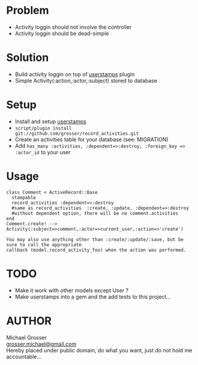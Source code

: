 Problem
=======
 - Activity loggin should not involve the controller
 - Activity loggin should be dead-simple

Solution
========
 - Build activity loggin on top of [userstamps](http://github.com/delynn/userstamp) plugin
 - Simple Activity(:action,:actor,:subject) stored to database

Setup
=====
 - Install and setup [userstamps](http://github.com/delynn/userstamp)
 - `script/plugin install git://github.com/grosser/record_activities.git`
 - Create an activities table for your database (see: MIGRATION)
 - Add `has_many :activities, :dependent=>:destroy, :foreign_key => :actor_id` to your user

Usage
=====

    class Comment < ActiveRecord::Base
      stampable
      record_activities :dependent=>:destroy 
      #same as record_activities  :create, :update, :dependent=>:destroy
      #without dependent option, there will be no comment.activities
    end
    Comment.create! --> Activity(:subject=>comment,:actor=>current_user,:action=>'create')

    You may also use anything other than :create/:update/:save, but be sure to call the appropriate
    callback (model.record_activity_foo) when the action was performed.

TODO
====
 - Make it work with other models except User ?
 - Make userstamps into a gem and the add tests to this project...

AUTHOR
======
Michael Grosser  
grosser.michael@gmail.com  
Hereby placed under public domain, do what you want, just do not hold me accountable...  
